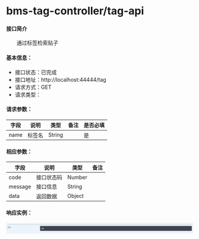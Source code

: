 # bms-tag-controller/tag-api
#### 接口简介
&emsp;&emsp;通过标签检索贴子

#### 基本信息：
+ 接口状态：已完成
+ 接口地址：http://localhost:44444/tag
+ 请求方式：GET
+ 请求类型：
#### 请求参数：
|  字段   | 说明 | 类型 | 备注 | 是否必填 |
|  ----   | ----  | ---- | ---- | ---- |
| name  | 标签名 | String |  | 是 |

#### 相应参数：
|  字段   | 说明 | 类型 | 备注 |
|  ----   | ----  | ---- | ---- | 
| code  | 接口状态码 | Number |  | 
| message  | 接口信息 | String |  | 
|data|返回数据|Object||


#### 响应实例：
![](6-2.png)
